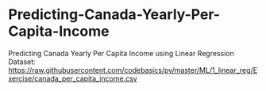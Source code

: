 # Predicting-Canada-Yearly-Per-Capita-Income
Predicting Canada Yearly Per Capita Income using Linear Regression
Dataset: https://raw.githubusercontent.com/codebasics/py/master/ML/1_linear_reg/Exercise/canada_per_capita_income.csv
